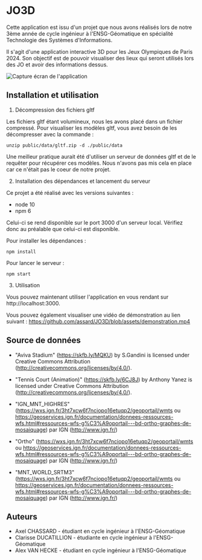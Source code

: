 # JO3D
Cette application est issu d'un projet que nous avons réalisés lors de notre 3ème année de cycle ingénieur à l'ENSG-Géomatique en spécialité Technologie des Systèmes d'Informations. 

Il s'agit d'une application interactive 3D pour les Jeux Olympiques de Paris 2024. Son objectif est de pouvoir visualiser des lieux qui seront utilisés lors des JO et avoir des informations dessus.

![Capture écran de l'application](../assets/screenshot_demo.png)

## Installation et utilisation 

1. Décompression des fichiers gltf

Les fichiers gltf étant volumineux, nous les avons placé dans un fichier compressé. Pour visualiser les modèles gltf, vous avez besoin de les décompresser avec la commande : 

    
    unzip public/data/gltf.zip -d ./public/data
    
Une meilleur pratique aurait été d'utiliser un serveur de données gltf et de le requêter pour récupérer ces modèles. Nous n'avons pas mis cela en place car ce n'était pas le coeur de notre projet.

2. Installation des dépendances et lancement du serveur

Ce projet a été réalisé avec les versions suivantes : 

- node 10
- npm 6

Celui-ci se rend disponible sur le port 3000 d'un serveur local. Vérifiez donc au préalable que celui-ci est disponible. 

Pour installer les dépendances : 

    npm install

Pour lancer le serveur : 

    npm start

3. Utilisation

Vous pouvez maintenant utiliser l'application en vous rendant sur http://localhost:3000. 

Vous pouvez également visualiser une vidéo de démonstration au lien suivant : https://github.com/assard/JO3D/blob/assets/demonstration.mp4

## Source de données 

- "Aviva Stadium" (https://skfb.ly/MQKU) by S.Gandini is licensed under Creative Commons Attribution (http://creativecommons.org/licenses/by/4.0/).

- "Tennis Court (Animation)" (https://skfb.ly/6CJ8J) by Anthony Yanez is licensed under Creative Commons Attribution (http://creativecommons.org/licenses/by/4.0/).

- "IGN_MNT_HIGHRES" (https://wxs.ign.fr/3ht7xcw6f7nciopo16etuqp2/geoportail/wmts ou https://geoservices.ign.fr/documentation/donnees-ressources-wfs.html#ressources-wfs-g%C3%A9oportail---bd-ortho-graphes-de-mosaiquage) par IGN (http://www.ign.fr/)

- "Ortho" (https://wxs.ign.fr/3ht7xcw6f7nciopo16etuqp2/geoportail/wmts ou https://geoservices.ign.fr/documentation/donnees-ressources-wfs.html#ressources-wfs-g%C3%A9oportail---bd-ortho-graphes-de-mosaiquage) par IGN (http://www.ign.fr/)

- "MNT_WORLD_SRTM3" (https://wxs.ign.fr/3ht7xcw6f7nciopo16etuqp2/geoportail/wmts ou https://geoservices.ign.fr/documentation/donnees-ressources-wfs.html#ressources-wfs-g%C3%A9oportail---bd-ortho-graphes-de-mosaiquage) par IGN (http://www.ign.fr/)


## Auteurs

- Axel CHASSARD - étudiant en cycle ingénieur à l'ENSG-Géomatique
- Clarisse DUCATILLION - étudiante en cycle ingénieur à l'ENSG-Géomatique
- Alex VAN HECKE - étudiant en cycle ingénieur à l'ENSG-Géomatique
